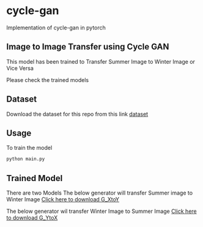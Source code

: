 # cycle-gan
Implementation of cycle-gan in pytorch



## Image to Image Transfer using Cycle GAN
This model has been trained to Transfer Summer Image to Winter Image or Vice Versa

Please check the trained models



## Dataset
Download the dataset for this repo from this link [dataset](https://s3.amazonaws.com/video.udacity-data.com/topher/2018/November/5be66e78_summer2winter-yosemite/summer2winter-yosemite.zip)

## Usage
To train the model
```bash
python main.py
```

## Trained Model
There are two Models
The below generator will transfer Summer image to Winter Image
[Click here to download G_XtoY](https://drive.google.com/file/d/18AsHuAV89vFHV5wqxq7Wdoz13sEQOof9/view?usp=sharing)


The below generator wil transfer Winter Image to Summer Image
[Click here to download G_YtoX](https://drive.google.com/file/d/1yhXtcF9cD0ONRCGQDUC1D2rGTnpr0mSU/view?usp=sharing)




